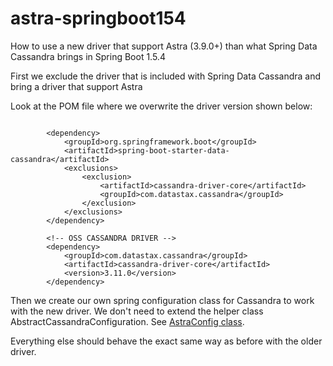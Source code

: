 # astra-springboot154
How to use a new driver that support Astra (3.9.0+) than what Spring Data Cassandra brings in Spring Boot 1.5.4 

First we exclude the driver that is included with Spring Data Cassandra and bring a driver that support Astra

Look at the POM file where we overwrite the driver version shown below:
```

		<dependency>
			<groupId>org.springframework.boot</groupId>
			<artifactId>spring-boot-starter-data-cassandra</artifactId>
			<exclusions>
				<exclusion>
					<artifactId>cassandra-driver-core</artifactId>
					<groupId>com.datastax.cassandra</groupId>
				</exclusion>
			</exclusions>
		</dependency>

		<!-- OSS CASSANDRA DRIVER -->
		<dependency>
			<groupId>com.datastax.cassandra</groupId>
			<artifactId>cassandra-driver-core</artifactId>
			<version>3.11.0</version>
		</dependency>
```        

Then we create our own spring configuration class for Cassandra to work with the new driver. We don't need to extend the helper class AbstractCassandraConfiguration. See [AstraConfig class](/src/main/java/com/datastax/da/astra/AstraConfig.java). 

Everything else should behave the exact same way as before with the older driver. 

